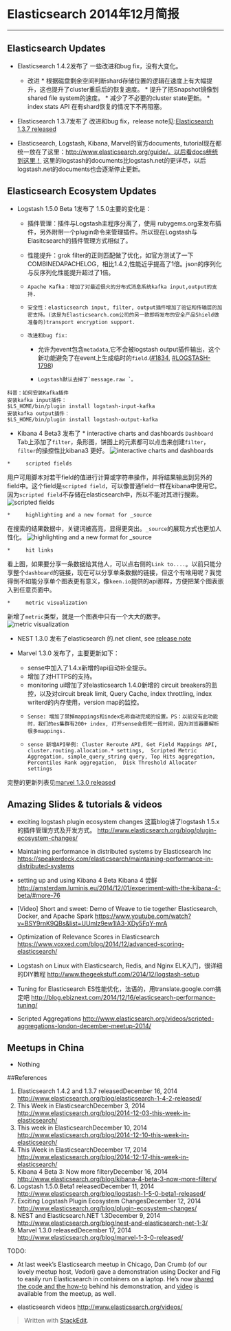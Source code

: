 # Elasticsearch 2014年12月简报

---

## Elasticsearch Updates
*	Elasticsearch 1.4.2发布了
	一些改进和bug fix，没有大变化。
	*    改进
		*   根据磁盘剩余空间判断shard存储位置的逻辑在速度上有大幅提升，这也提升了cluster重启后的恢复速度。
		*    提升了把Snapshot镜像到shared file system的速度。
		*     减少了不必要的cluster state更新。
		*     index stats API 在有shard恢复的情况下不再阻塞。

*	Elasticsearch 1.3.7发布了
改进和bug fix，release note见:[Elasticsearch 1.3.7 released](http://www.elasticsearch.org/downloads/1-3-7)

*   Elasticsearch, Logstash, Kibana, Marvel的官方documents, tutorial现在都统一放在了这里：http://www.elasticsearch.org/guide/。以后看docs统统到这里！
这里的logstash的documents比logstash.net的更详尽，以后logstash.net的documents也会逐渐停止更新。


## Elasticsearch Ecosystem Updates
*	 Logstash 1.5.0 Beta 1发布了
1.5.0主要的变化是：

	 *    插件管理：插件与Logstash主程序分离了，使用 rubygems.org来发布插件，另外附带一个plugin命令来管理插件。所以现在Logstash与Elasitcsearch的插件管理方式相似了。

	 *    性能提升：grok filter的正则匹配做了优化，如官方测试了一下COMBINEDAPACHELOG，相比1.4.2,性能近乎提高了1倍。json的序列化与反序列化性能提升超过了1倍。

	 *     Apache Kafka：增加了对最近很火的分布式消息系统kafka input,output的支持.

	 *     安全性：elasticsearch input, filter, output插件增加了验证和传输层的加密支持。(这是为Elasticsearch.com公司的另一款即将发布的安全产品Shield做准备的)transport encryption support.

	 *     改进和bug fix:
		*    允许为event包含`metadata`,它不会被logstash output插件输出，这个新功能避免了在event上生成临时的`field`.([#1834](https://github.com/elasticsearch/logstash/issues/1834), [#LOGSTASH-1798](https://logstash.jira.com/browse/LOGSTASH-1798))
		*     Logstash默认去掉了`message.raw `。

 ```
 科普：如何安装Kafka插件
 安装kafka input插件：
 $LS_HOME/bin/plugin install logstash-input-kafka
 安装kafka output插件：
 $LS_HOME/bin/plugin install logstash-output-kafka
 ```

*	 Kibana 4 Beta3 发布了
	*    interactive charts and dashboards
`Dashboard` Tab上添加了`filter`，条形图，饼图上的元素都可以点击来创建`filter`，`filter`的操控性比kibana3 更好。
![interactive charts and dashboards](http://www.elasticsearch.org/content/uploads/2014/12/Screen-Shot-2014-12-15-at-12.28.30-PM-1024x693.png)

	*     scripted fields
用户可用脚本对若干field的值进行计算或字符串操作，并将结果输出到另外的field中。这个field是`scripted field`，可以像普通field一样在kibana中使用它。因为`scripted field`不存储在elasticsearch中，所以不能对其进行搜索。
![scripted fields](http://www.elasticsearch.org/content/uploads/2014/12/Screen-Shot-2014-12-15-at-1.06.51-PM.png)

	*     highlighting and a new format for _source
在搜索的结果数据中，关键词被高亮，显得更突出。`_source`的展现方式也更加人性化。
![highlighting and a new format for _source](http://www.elasticsearch.org/content/uploads/2014/12/Screen-Shot-2014-12-16-at-11.16.17-AM-1024x730.png)

	*     hit links
看上图，如果要分享一条数据给其他人，可以点右侧的`Link to....`。以前只能分享整个`dashboard`的链接，现在可以分享单条数据的链接，但这个有啥用呢？我觉得倒不如能分享单个图表更有意义，像`keen.io`提供的api那样，方便把某个图表嵌入到任意页面中。

	*     metric visualization
新增了`metric`类型，就是一个图表中只有一个大大的数字。
![metric visualization](http://www.elasticsearch.org/content/uploads/2014/12/Screen-Shot-2014-12-16-at-11.16.59-AM.png)


*	NEST 1.3.0 发布了elasticsearch 的.net client, see [release note](https://github.com/elasticsearch/elasticsearch-net/releases/tag/1.3.0)

*	Marvel 1.3.0 发布了，主要更新如下：
	*    sense中加入了1.4.x新增的api自动补全提示。
	*    增加了对HTTPS的支持。
	*    monitoring ui增加了对elasticsearch 1.4.0新增的 circuit breakers的监控，以及对circuit break limit,  Query Cache, index throttling, index writerd的内存使用，version map的监控。 
	*     Sense: 增加了禁掉mappings和index名称自动完成的设置。PS：以前没有此功能时，我们的es集群有200+ index, 打开sense会假死一段时间，因为浏览器要解析很多mappings.
	*     sense 新增API举例: Cluster Reroute API, Get Field Mappings API, cluster.routing.allocation.* settings,  Scripted Metric Aggregation, simple_query_string query, Top Hits aggregation,  Percentiles Rank aggregation,  Disk Threshold Allocator settings

完整的更新列表见[marvel 1.3.0 released](http://www.elasticsearch.org/blog/marvel-1-3-0-released/)


## Amazing Slides & tutorials & videos
*	exciting logstash plugin ecosystem changes
这篇blog讲了logstash 1.5.x的插件管理方式及开发方式。
http://www.elasticsearch.org/blog/plugin-ecosystem-changes/

*	Maintaining performance in distributed systems by Elasticsearch Inc
https://speakerdeck.com/elasticsearch/maintaining-performance-in-distributed-systems

*	setting up and using Kibana 4 Beta
Kibana 4 尝鲜
http://amsterdam.luminis.eu/2014/12/01/experiment-with-the-kibana-4-beta/#more-76

*	[Video] Short and sweet: Demo of Weave to tie together Elasticsearch, Docker, and Apache Spark
https://www.youtube.com/watch?v=BSY9rnK9QBs&list=UUmIz9ew1lA3-XDy5FqY-mrA

*	Optimization of Relevance Scores in Elasticsearch 
https://www.voxxed.com/blog/2014/12/advanced-scoring-elasticsearch/

*	Logstash on Linux with Elasticsearch, Redis, and Nginx
ELK入门，很详细的DIY教程
http://www.thegeekstuff.com/2014/12/logstash-setup

*	Tuning for Elasticsearch
ES性能优化，法语的，用translate.google.com搞定吧
http://blog.ebiznext.com/2014/12/16/elasticsearch-performance-tuning/

*	Scripted Aggregations 
http://www.elasticsearch.org/videos/scripted-aggregations-london-december-meetup-2014/


## Meetups in China
*	Nothing

##References
1.	Elasticsearch 1.4.2 and 1.3.7 releasedDecember 16, 2014 http://www.elasticsearch.org/blog/elasticsearch-1-4-2-released/
2.	This Week in ElasticsearchDecember 3, 2014 http://www.elasticsearch.org/blog/2014-12-03-this-week-in-elasticsearch/
3.	This week in ElasticsearchDecember 10, 2014 http://www.elasticsearch.org/blog/2014-12-10-this-week-in-elasticsearch/
4.	This Week in ElasticsearchDecember 17, 2014 http://www.elasticsearch.org/blog/2014-12-17-this-week-in-elasticsearch/
5.	Kibana 4 Beta 3: Now more filteryDecember 16, 2014 http://www.elasticsearch.org/blog/kibana-4-beta-3-now-more-filtery/
6.	Logstash 1.5.0.Beta1 releasedDecember 11, 2014 http://www.elasticsearch.org/blog/logstash-1-5-0-beta1-released/
7.	Exciting Logstash Plugin Ecosystem ChangesDecember 12, 2014 http://www.elasticsearch.org/blog/plugin-ecosystem-changes/ 
8.	NEST and Elasticsearch.NET 1.3December 9, 2014 http://www.elasticsearch.org/blog/nest-and-elasticsearch-net-1-3/
9.	Marvel 1.3.0 releasedDecember 17, 2014 http://www.elasticsearch.org/blog/marvel-1-3-0-released/


TODO:

*	At last week’s Elasticsearch meetup in Chicago, Dan Crumb (of our lovely meetup host, Vodori) gave a demonstration using Docker and Fig to easily run Elasticsearch in containers on a laptop. He’s now [shared the code and the how-to](https://github.com/vodori/es-fig-docker/) behind his demonstration, and [video](http://vimeo.com/113497975) is available from the meetup, as well.

*	elasticsearch videos http://www.elasticsearch.org/videos/

> Written with [StackEdit](https://stackedit.io/).